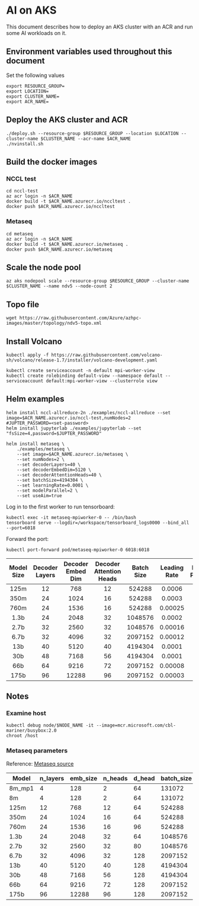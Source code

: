 # AI on AKS

This document describes how to deploy an AKS cluster with an ACR and run some AI workloads on it.

## Environment variables used throughout this document

Set the following values
```
export RESOURCE_GROUP=
export LOCATION=
export CLUSTER_NAME=
export ACR_NAME=
```

## Deploy the AKS cluster and ACR
```
./deploy.sh --resource-group $RESOURCE_GROUP --location $LOCATION --cluster-name $CLUSTER_NAME --acr-name $ACR_NAME
./nvinstall.sh
```

## Build the docker images

### NCCL test
```
cd nccl-test
az acr login -n $ACR_NAME
docker build -t $ACR_NAME.azurecr.io/nccltest .
docker push $ACR_NAME.azurecr.io/nccltest
```

### Metaseq
```
cd metaseq
az acr login -n $ACR_NAME
docker build -t $ACR_NAME.azurecr.io/metaseq .
docker push $ACR_NAME.azurecr.io/metaseq
```

## Scale the node pool
```
az aks nodepool scale --resource-group $RESOURCE_GROUP --cluster-name $CLUSTER_NAME --name ndv5 --node-count 2 
```


## Topo file
```
wget https://raw.githubusercontent.com/Azure/azhpc-images/master/topology/ndv5-topo.xml
```

## Install Volcano
```
kubectl apply -f https://raw.githubusercontent.com/volcano-sh/volcano/release-1.7/installer/volcano-development.yaml

kubectl create serviceaccount -n default mpi-worker-view
kubectl create rolebinding default-view --namespace default --serviceaccount default:mpi-worker-view --clusterrole view
```

## Helm examples
```
helm install nccl-allreduce-2n ./examples/nccl-allreduce --set image=$ACR_NAME.azurecr.io/nccl-test,numNodes=2
#JUPTER_PASSWORD=<set-password>
helm install jupyterlab ./examples/jupyterlab --set "fsSize=4,password=$JUPTER_PASSWORD"

helm install metaseq \
    ./examples/metaseq \
    --set image=$ACR_NAME.azurecr.io/metaseq \
    --set numNodes=2 \
    --set decoderLayers=40 \
    --set decoderEmbedDim=5120 \
    --set decoderAttentionHeads=40 \
    --set batchSize=4194304 \
    --set learningRate=0.0001 \
    --set modelParallel=2 \
    --set useAim=true
```

Log in to the first worker to run tensorboard:
```
kubectl exec -it metaseq-mpiworker-0 -- /bin/bash
tensorboard serve --logdir=/workspace/tensorboard_logs0000 --bind_all --port=6018
```

Forward the port:
```
kubectl port-forward pod/metaseq-mpiworker-0 6018:6018
```

| Model Size  | Decoder Layers | Decoder Embed Dim | Decoder Attention Heads | Batch Size | Leading Rate       | Model Parallel |
|:-----------:|:--------------:|:-----------------:|:-----------------------:|:----------:|:------------------:|:--------------:|
| 125m        | 12             | 768               | 12                      | 524288     | 0.0006             | 2              |
| 350m        | 24             | 1024              | 16                      | 524288     | 0.0003             | 2              |
| 760m        | 24             | 1536              | 16                      | 524288     | 0.00025            | 2              |
| 1.3b        | 24             | 2048              | 32                      | 1048576    | 0.0002             | 2              |
| 2.7b        | 32             | 2560              | 32                      | 1048576    | 0.00016            | 4              |
| 6.7b        | 32             | 4096              | 32                      | 2097152    | 0.00012            | 2              |
| 13b         | 40             | 5120              | 40                      | 4194304    | 0.0001             | 2              |
| 30b         | 48             | 7168              | 56                      | 4194304    | 0.0001             | 2              |
| 66b         | 64             | 9216              | 72                      | 2097152    | 0.00008            | 8              |
| 175b        | 96             | 12288             | 96                      | 2097152    | 0.00003            | 8              |


## Notes

### Examine host

```
kubectl debug node/$NODE_NAME -it --image=mcr.microsoft.com/cbl-mariner/busybox:2.0
chroot /host
```


### Metaseq parameters 

Reference: [Metaseq source](https://github.com/facebookresearch/metaseq/blob/main/metaseq/launcher/opt_job_constants.py)


| Model  | n_layers | emb_size | n_heads | d_head | batch_size | lr       | model_parallel |
|--------|----------|----------|---------|--------|------------|----------|----------------|
| 8m_mp1 | 4        | 128      | 2       | 64     | 131072     | 0.001    | 1              |
| 8m     | 4        | 128      | 2       | 64     | 131072     | 0.001    | 2              |
| 125m   | 12       | 768      | 12      | 64     | 524288     | 0.0006   | 2              |
| 350m   | 24       | 1024     | 16      | 64     | 524288     | 0.0003   | 2              |
| 760m   | 24       | 1536     | 16      | 96     | 524288     | 0.00025  | 2              |
| 1.3b   | 24       | 2048     | 32      | 64     | 1048576    | 0.0002   | 2              |
| 2.7b   | 32       | 2560     | 32      | 80     | 1048576    | 0.00016  | 4              |
| 6.7b   | 32       | 4096     | 32      | 128    | 2097152    | 0.00012  | 2              |
| 13b    | 40       | 5120     | 40      | 128    | 4194304    | 0.0001   | 2              |
| 30b    | 48       | 7168     | 56      | 128    | 4194304    | 0.0001   | 2              |
| 66b    | 64       | 9216     | 72      | 128    | 2097152    | 0.00008  | 8              |
| 175b   | 96       | 12288    | 96      | 128    | 2097152    | 0.00003  | 8              |